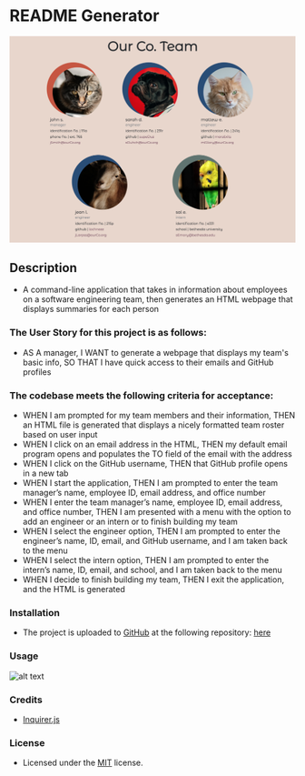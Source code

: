 # README Generator
![alt text](assets/images/screenshot.png)

## Description
- A command-line application that takes in information about employees on a software engineering team, then generates an HTML webpage that displays summaries for each person

### The User Story for this project is as follows:
- AS A manager, I WANT to generate a webpage that displays my team's basic info, SO THAT I have quick access to their emails and GitHub profiles

### The codebase meets the following criteria for acceptance:
- WHEN I am prompted for my team members and their information, THEN an HTML file is generated that displays a nicely formatted team roster based on user input
- WHEN I click on an email address in the HTML, THEN my default email program opens and populates the TO field of the email with the address
- WHEN I click on the GitHub username, THEN that GitHub profile opens in a new tab
- WHEN I start the application, THEN I am prompted to enter the team manager’s name, employee ID, email address, and office number
- WHEN I enter the team manager’s name, employee ID, email address, and office number, THEN I am presented with a menu with the option to add an engineer or an intern or to finish building my team
- WHEN I select the engineer option, THEN I am prompted to enter the engineer’s name, ID, email, and GitHub username, and I am taken back to the menu
- WHEN I select the intern option, THEN I am prompted to enter the intern’s name, ID, email, and school, and I am taken back to the menu
- WHEN I decide to finish building my team, THEN I exit the application, and the HTML is generated

### Installation
- The project is uploaded to [GitHub](https://github.com/) at the following repository: [here](https://github.com/sourslaw/Team_Profile_Generator)

### Usage
![alt text](assets/images/screenshot_usage.gif)

### Credits
- [Inquirer.js](https://www.npmjs.com/package/inquirer)

### License
- Licensed under the [MIT](https://opensource.org/licenses/mit-license.php) license.